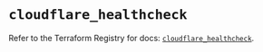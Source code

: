 # `cloudflare_healthcheck`

Refer to the Terraform Registry for docs: [`cloudflare_healthcheck`](https://registry.terraform.io/providers/cloudflare/cloudflare/4.28.0/docs/resources/healthcheck).
